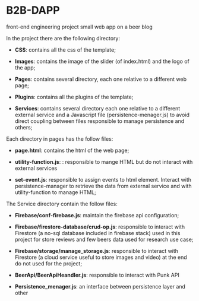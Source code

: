 # B2B-DAPP
front-end engineering project small web app on a beer blog 


In the project there are the following directory:

 *	**CSS**: contains all the css of the template;
   
 *	**Images**: contains the image of the slider (of index.html) and the logo of the app;
    
 *	**Pages**: contains several directory, each one relative to a different web page;
   
 *	**Plugins**: contains all the plugins of the template;
   
 *	**Services**: contains several directory each one relative to a different external service and a Javascript file (persistence-menager.js) to avoid direct coupling between files responsible to manage persistence and others;
   
Each directory in pages has the follow files: 

 *	**page.html**: contains the html of the web page;
   
 *	**utility-function.js**: : responsible to mange HTML but do not interact with external services
   
 *	**set-event.js**: responsible to assign events to html element. Interact with persistence-manager to retrieve the data from external service and with utility-function to manage HTML;
   
The Service directory contain the follow files:  

 *	**Firebase/conf-firebase.js**: maintain the firebase api configuration;
   
 *	**Firebase/firestore-database/crud-op.js**: responsible to interact with Firestore (a no-sql database included in firebase stack) used in this project for store reviews and few beers data used for research use case;
   
 *	**Firebase/storage/manage_storage.js**: responsible to interact with Firestore (a cloud service useful to store images and video) at the end do not used for the project;
   
 *	**BeerApi/BeerApiHeandler.js**: responsible to interact with Punk API
   
 *	**Persistence_menager.js**: an interface between persistence layer and other 
